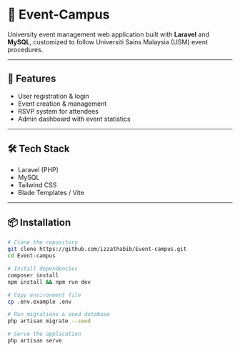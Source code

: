 # 🎉 Event-Campus

University event management web application built with **Laravel** and **MySQL**, customized to follow Universiti Sains Malaysia (USM) event procedures.

---

## 🚀 Features
- User registration & login  
- Event creation & management  
- RSVP system for attendees  
- Admin dashboard with event statistics  

---

## 🛠️ Tech Stack
- Laravel (PHP)
- MySQL
- Tailwind CSS
- Blade Templates / Vite

---

## 📦 Installation

```bash
# Clone the repository
git clone https://github.com/izzathabib/Event-campus.git
cd Event-campus

# Install dependencies
composer install
npm install && npm run dev

# Copy environment file
cp .env.example .env

# Run migrations & seed database
php artisan migrate --seed

# Serve the application
php artisan serve
